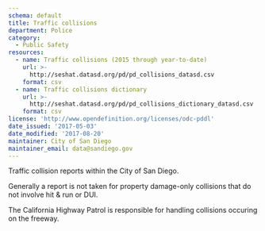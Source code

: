 ```yaml
---
schema: default
title: Traffic collisions
department: Police
category:
  - Public Safety
resources:
  - name: Traffic collisions (2015 through year-to-date)
    url: >-
      http://seshat.datasd.org/pd/pd_collisions_datasd.csv
    format: csv
  - name: Traffic collisions dictionary
    url: >-
      http://seshat.datasd.org/pd/pd_collisions_dictionary_datasd.csv
    format: csv
license: 'http://www.opendefinition.org/licenses/odc-pddl'
date_issued: '2017-05-03'
date_modified: '2017-08-20'
maintainer: City of San Diego
maintainer_email: data@sandiego.gov
---
```

Traffic collision reports within the City of San Diego.
<!--more-->

Generally a report is not taken for property damage-only collisions that do not involve hit & run or DUI.

The California Highway Patrol is responsible for handling collisions occuring on the freeway.